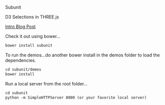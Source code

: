 Subunit

D3 Selections in THREE.js

[Intro Blog Post](http://www.delimited.io/blog/2015/1/21/selections-in-threejs)

Check it out using bower...

```html
bower install subunit
```

To run the demos...do another bower install in the demos folder to load the dependencies.

```html
cd subunit/demos
bower install
```
Run a local server from the root folder...

```html
cd subunit
python -m SimpleHTTPServer 8000 (or your favorite local server)
```
